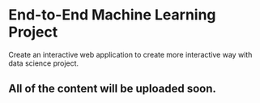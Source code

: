 # End-to-End Machine Learning Project
Create an interactive web application to create more interactive way with data science project.

## All of the content will be uploaded soon.
